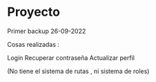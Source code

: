 # Proyecto

Primer backup 26-09-2022 

Cosas realizadas :

Login 
Recuperar contraseña 
Actualizar perfil 

(No tiene el sistema de rutas , ni sistema de roles)
